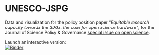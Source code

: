 # UNESCO-JSPG

Data and visualization for the policy position paper *"Equitable research capacity towards the SDGs: the case for open science hardware"*, for the Journal of Science Policy & Governance [special issue on open science](https://www.sciencepolicyjournal.org/unesco-unmgcy-open-science-special-issue.html). 

Launch an interactive version:   
[![Binder](https://mybinder.org/badge_logo.svg)](https://mybinder.org/v2/gh/thessaly/UNESCO-JSPG/HEAD)
